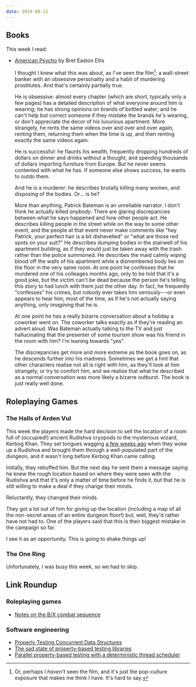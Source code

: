 ```yaml
---
date: 2024-08-11
---
```


## Books

This week I read:

- [American Psycho][] by Bret Easton Ellis

  I thought I knew what this was about, as I've seen the film[^film]: a
  wall-street banker with an obsessive personality and a habit of murdering
  prostitutes.  And that's certainly partially true.

  He is obsessive: almost every chapter (which are short, typically only a few
  pages) has a detailed description of what everyone around him is wearing; he
  has strong opinions on brands of bottled water; and he can't help but correct
  someone if they mistake the brands *he's* wearing, or don't appreciate the
  decor of his luxurious apartment.  More strangely, he rents the same videos
  over and over and over again, renting them, returning them when the time is
  up, and then renting exactly the same videos again.

  He is successful: he flaunts his wealth, frequently dropping hundreds of
  dollars on dinner and drinks without a thought, and spending thousands of
  dollars importing furniture from Europe.  But he never seems contented with
  what he has.  If someone else shows success, he wants to outdo them.

  And he is a murderer: he describes brutally killing many women, and disposing
  of the bodies.  Or... is he?

  More than anything, Patrick Bateman is an unreliable narrator.  I don't think
  he actually killed *anybody*.  There are glaring discrepancies between what he
  says happened and how other people act.  He describes killing people in the
  street while on the way to some other event, and the people at that event
  never make comments like "hey Patrick, your perfect hair is a bit dishevelled"
  or "what are those red spots on your suit?"  He describes dumping bodies in
  the stairwell of his apartment building, as if they would just be taken away
  with the trash rather than the police summoned.  He describes the maid calmly
  wiping blood off the walls of his apartment while a dismembered body lies on
  the floor in the very same room.  At one point he confesses that he murdered
  one of his colleages months ago, only to be told that it's a good joke, but
  the victim can't be dead because the person he's telling this story to had
  lunch with them just the other day.  In fact, he frequently "confesses" his
  crimes, but nobody ever takes him seriously---or even appears to hear him,
  most of the time, as if he's not actually saying anything, only *imagining*
  that he is.

  At one point he has a really bizarre conversation about a holiday a coworker
  went on.  The coworker talks exactly as if they're reading an advert aloud.
  Was Bateman actually talking to the TV and just hallucinating that the
  presenter of some tourism show was his friend in the room with him?  I'm
  leaning towards "yes".

  The discrepancies get more and more extreme as the book goes on, as he
  descends further into his madness.  Sometimes we get a hint that other
  characters realise not all is right with him, as they'll look at him
  strangely, or try to comfort him, and we realise that what he described as a
  normal conversation was more likely a bizarre outburst.  The book is just
  really well done.

[^film]: Or, perhaps I *haven't* seen the film, and it's just the pop-culture
  exposure that makes me think I have.  It's hard to say.

[American Psycho]: https://en.wikipedia.org/wiki/American_Psycho


## Roleplaying Games

### The Halls of Arden Vul

This week the players made the hard decision to sell the location of a room full
of (occupied!) ancient Rudishva cryopods to the mysterious wizard, Kerbog Khan.
They set tongues wagging [a few weeks ago][] when they woke up a Rudishva and
brought them through a well-populated part of the dungeon, and it wasn't long
before Kerbog Khan came calling.

Initially, they rebuffed him.  But the next day he sent them a message saying he
knew the rough location based on where they were seen with the Rudishva and that
it's only a matter of time before he finds it, but that he is still willing to
make a deal if they change their minds.

Reluctantly, they changed their minds.

They got a lot out of him for giving up the location (including a map of all the
non-secret areas of an entire dungeon floor!) but, well, they'd rather have not
had to.  One of the players said that this is their biggest mistake in the
campaign so far.

I see it as an opportunity.  This is going to shake things up!

[a few weeks ago]: notes/304.html

### The One Ring

Unfortunately, I was busy this week, so we had to skip.


## Link Roundup

### Roleplaying games

- [Notes on the B/X combat sequence](https://old.reddit.com/r/osr/comments/1elyr1s/my_questions_with_the_bx_combat_sequence/lgvhkfh/)

### Software engineering

- [Properly Testing Concurrent Data Structures](https://matklad.github.io/2024/07/05/properly-testing-concurrent-data-structures.html)
- [The sad state of property-based testing libraries](https://stevana.github.io/the_sad_state_of_property-based_testing_libraries.html)
- [Parallel property-based testing with a deterministic thread scheduler](https://stevana.github.io/parallel_property-based_testing_with_a_deterministic_thread_scheduler.html)
